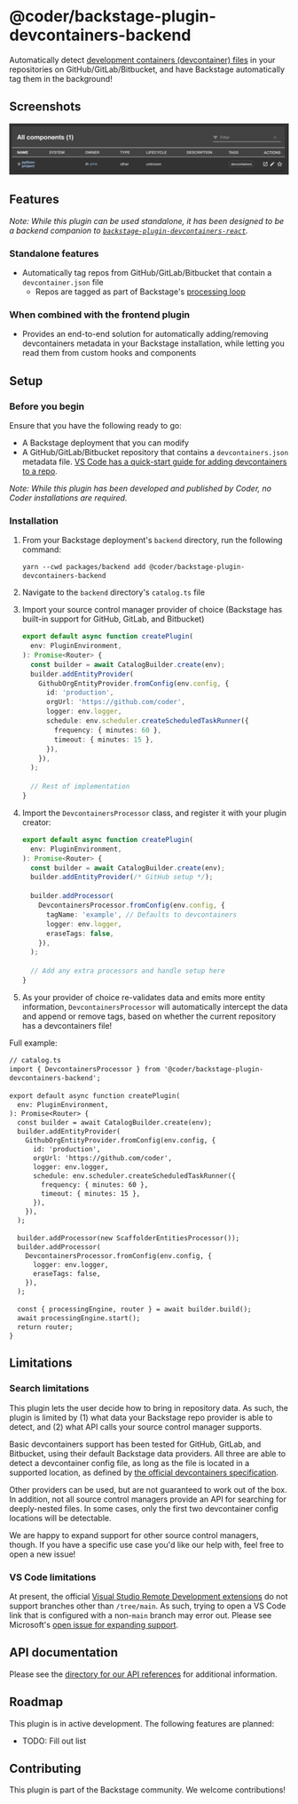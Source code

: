 # @coder/backstage-plugin-devcontainers-backend

Automatically detect [development containers (devcontainer) files](https://containers.dev/) in your repositories on GitHub/GitLab/Bitbucket, and have Backstage automatically tag them in the background!

## Screenshots

![View of the default table component displaying custom tag data](./screenshots/table-view.png)

## Features

_Note: While this plugin can be used standalone, it has been designed to be a backend companion to [`backstage-plugin-devcontainers-react`](../backstage-plugin-devcontainers-react/README.md)._

### Standalone features

- Automatically tag repos from GitHub/GitLab/Bitbucket that contain a `devcontainer.json` file
  - Repos are tagged as part of Backstage's [processing loop](https://backstage.io/docs/features/software-catalog/life-of-an-entity/#processing)

### When combined with the frontend plugin

- Provides an end-to-end solution for automatically adding/removing devcontainers metadata in your Backstage installation, while letting you read them from custom hooks and components

## Setup

### Before you begin

Ensure that you have the following ready to go:

- A Backstage deployment that you can modify
- A GitHub/GitLab/Bitbucket repository that contains a `devcontainers.json` metadata file. [VS Code has a quick-start guide for adding devcontainers to a repo](https://code.visualstudio.com/docs/devcontainers/create-dev-container).

_Note: While this plugin has been developed and published by Coder, no Coder installations are required._

### Installation

1. From your Backstage deployment's `backend` directory, run the following command:
   ```shell
   yarn --cwd packages/backend add @coder/backstage-plugin-devcontainers-backend
   ```
2. Navigate to the `backend` directory's `catalog.ts` file
3. Import your source control manager provider of choice (Backstage has built-in support for GitHub, GitLab, and Bitbucket)

   ```ts
   export default async function createPlugin(
     env: PluginEnvironment,
   ): Promise<Router> {
     const builder = await CatalogBuilder.create(env);
     builder.addEntityProvider(
       GithubOrgEntityProvider.fromConfig(env.config, {
         id: 'production',
         orgUrl: 'https://github.com/coder',
         logger: env.logger,
         schedule: env.scheduler.createScheduledTaskRunner({
           frequency: { minutes: 60 },
           timeout: { minutes: 15 },
         }),
       }),
     );

     // Rest of implementation
   }
   ```

4. Import the `DevcontainersProcessor` class, and register it with your plugin creator:

   ```ts
   export default async function createPlugin(
     env: PluginEnvironment,
   ): Promise<Router> {
     const builder = await CatalogBuilder.create(env);
     builder.addEntityProvider(/* GitHub setup */);

     builder.addProcessor(
       DevcontainersProcessor.fromConfig(env.config, {
         tagName: 'example', // Defaults to devcontainers
         logger: env.logger,
         eraseTags: false,
       }),
     );

     // Add any extra processors and handle setup here
   }
   ```

5. As your provider of choice re-validates data and emits more entity information, `DevcontainersProcessor` will automatically intercept the data and append or remove tags, based on whether the current repository has a devcontainers file!

Full example:

```tsx
// catalog.ts
import { DevcontainersProcessor } from '@coder/backstage-plugin-devcontainers-backend';

export default async function createPlugin(
  env: PluginEnvironment,
): Promise<Router> {
  const builder = await CatalogBuilder.create(env);
  builder.addEntityProvider(
    GithubOrgEntityProvider.fromConfig(env.config, {
      id: 'production',
      orgUrl: 'https://github.com/coder',
      logger: env.logger,
      schedule: env.scheduler.createScheduledTaskRunner({
        frequency: { minutes: 60 },
        timeout: { minutes: 15 },
      }),
    }),
  );

  builder.addProcessor(new ScaffolderEntitiesProcessor());
  builder.addProcessor(
    DevcontainersProcessor.fromConfig(env.config, {
      logger: env.logger,
      eraseTags: false,
    }),
  );

  const { processingEngine, router } = await builder.build();
  await processingEngine.start();
  return router;
}
```

## Limitations

### Search limitations

This plugin lets the user decide how to bring in repository data. As such, the plugin is limited by (1) what data your Backstage repo provider is able to detect, and (2) what API calls your source control manager supports.

Basic devcontainers support has been tested for GitHub, GitLab, and Bitbucket, using their default Backstage data providers. All three are able to detect a devcontainer config file, as long as the file is located in a supported location, as defined by [the official devcontainers specification](https://containers.dev/implementors/spec/#devcontainerjson).

Other providers can be used, but are not guaranteed to work out of the box. In addition, not all source control managers provide an API for searching for deeply-nested files. In some cases, only the first two devcontainer config locations will be detectable.

We are happy to expand support for other source control managers, though. If you have a specific use case you'd like our help with, feel free to open a new issue!

### VS Code limitations

At present, the official [Visual Studio Remote Development extensions](https://github.com/microsoft/vscode-remote-release) do not support branches other than `/tree/main`. As such, trying to open a VS Code link that is configured with a non-`main` branch may error out. Please see Microsoft's [open issue for expanding support](https://github.com/microsoft/vscode-remote-release/issues/4296).

## API documentation

Please see the [directory for our API references](./docs/README.md) for additional information.

## Roadmap

This plugin is in active development. The following features are planned:

- TODO: Fill out list

## Contributing

This plugin is part of the Backstage community. We welcome contributions!
